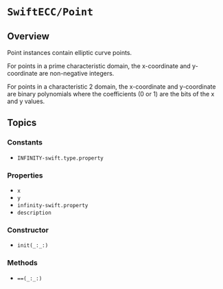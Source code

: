 # ``SwiftECC/Point``

## Overview
Point instances contain elliptic curve points.

For points in a prime characteristic domain, the x-coordinate and y-coordinate are non-negative integers.

For points in a characteristic 2 domain, the x-coordinate and y-coordinate are binary polynomials
where the coefficients (0 or 1) are the bits of the x and y values.

## Topics

### Constants

- ``INFINITY-swift.type.property``

### Properties

- ``x``
- ``y``
- ``infinity-swift.property``
- ``description``

### Constructor

- ``init(_:_:)``

### Methods

- ``==(_:_:)``
